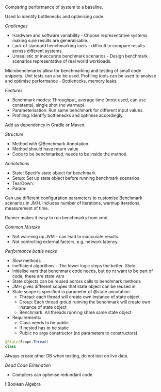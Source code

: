 Comparing performance of system to a baseline. 

Used to identify bottlenecks and optimising code. 

*Challenges*
- Hardware and software variability - Choose representative systems making sure results are generalisable. 
- Lack of standard benchmarking tools - difficult to compare results across different systems. 
- Unrealistic or inaccurate benchmark scenarios - Design benchmark scenarios representative of real world workloads. 

Microbenchmarks allow for benchmarking and testing of small code snippets. 
Unit tests can also be used. 
Profiling tools can be used to analyse and optimise performance - Bottlenecks, memory leaks. 

*Features*
- Benchmark modes: Throughput, average time (most used, can use constants), single shot (no warmup). 
- Parameterisation: Run same benchmark for different input values. 
- Profiling: Identify bottlenecks and optimise accordingly. 

Add as dependency in Gradle or Maven. 

*Structure*
- Method with @Benchmark Annotation. 
- Method should have return value. 
- Code to be benchmarked, needs to be inside the method. 

*Annotations*
- State: Specify state object for benchmark
- Setup: Set up state object before running benchmark scenarios
- TearDown:
- Param:

Can use different configuration parameters to customise Benchmark scenarios in JMH. 
Includes number of iterations, warmup iterations, measurement of time. 

Runner makes it easy to run benchmarks from cmd. 

*Common Mistake*
- Not warming up JVM - can lead to inaccurate results. 
- Not controlling external factors, e.g. network latency. 

*Performance bottle necks*
- Slow methods
- Inefficient algorithms - The fewer logic steps the better. 
*State*
- Initialise vars that benchmark code needs, but do nt want  to be part of code, these are state vars
- State objects can be reused across calls to benchmark methods
- JMH gives different scopes that state object can be reused in. 
- State scope is specified in parameter of @state annotation. 
	- Thread: each thread will create own instance of state object
	- Group: Each thread group running the benchmark will create own instance of state object
	- Benchmark: All threads running share same state object
- Requirements:
	- Class needs to be public
	- If nested has to be static
	- Public no args constructor (no parameters to constructors)
```java
@State(Scope.Thread)
class

```

Always create other DB when testing, do not test on live data. 

*Dead Code Elimination*
- Compilers can optimise redundant code. 

!!Boolean Algebra